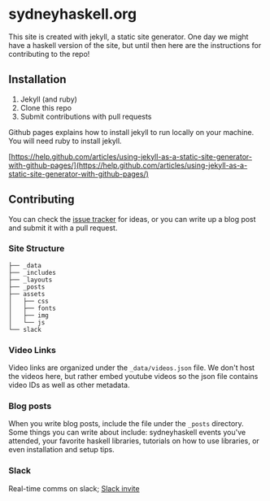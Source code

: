 # sydneyhaskell.org

This site is created with jekyll, a static site generator. One day we might have a haskell version of the site, but until then here are the instructions for contributing to the repo!


## Installation

1. Jekyll (and ruby)
2. Clone this repo
3. Submit contributions with pull requests

Github pages explains how to install jekyll to run locally on your machine. You will need ruby to install jekyll.

[https://help.github.com/articles/using-jekyll-as-a-static-site-generator-with-github-pages/](https://help.github.com/articles/using-jekyll-as-a-static-site-generator-with-github-pages/)

## Contributing

You can check the [issue tracker](https://github.com/sydneyhaskell/usergroup/issues) for ideas, or you can write up a blog post and submit it with a pull request.

### Site Structure

```
├── _data
├── _includes
├── _layouts
├── _posts
├── assets
│   ├── css
│   ├── fonts
│   ├── img
│   └── js
└── slack
```

### Video Links

Video links are organized under the `_data/videos.json` file. We don't host the videos here, but rather embed youtube videos so the json file contains video IDs as well as other metadata.

### Blog posts

When you write blog posts, include the file under the `_posts` directory. Some things you can write about include: sydneyhaskell events you've attended, your favorite haskell libraries, tutorials on how to use libraries, or even installation and setup tips.

### Slack
Real-time comms on slack; [Slack invite]( https://join.slack.com/t/sydneyhaskell/shared_invite/enQtMjg2Nzc4NDgwMTM0LTBmOTVkMDc0N2Q0M2QyMTg1Y2FlZWMxNTM2MzcyMWUxMjRjMGYyMThlMzc3ZWUyZGI2ZWQ4ZTE3MjIwNjYwM2Q)
